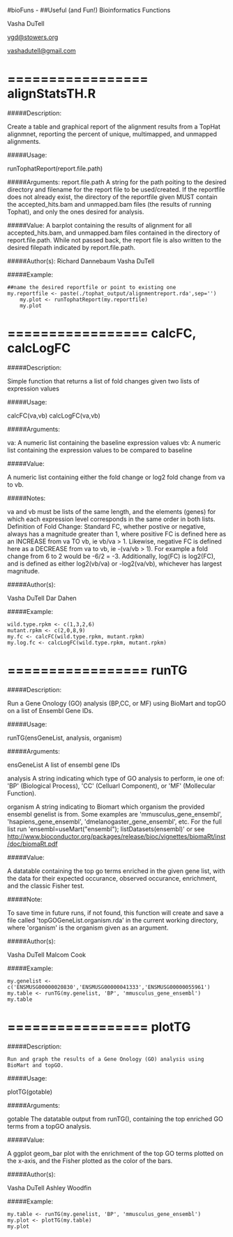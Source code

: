 #bioFuns - 
##Useful (and Fun!) Bioinformatics Functions

Vasha DuTell

vgd@stowers.org

vashadutell@gmail.com

=================
alignStatsTH.R
=================

#####Description:

Create a table and graphical report of the alignment results from a TopHat alignmnet, reporting the percent of unique, multimapped, and unmapped alignments.
	
#####Usage:

runTophatReport(report.file.path)

#####Arguments:
report.file.path
A string for the path poiting to the desired directory and filename for the report file to be used/created. If the reportfile does not already exist, the directory of the reportfile given MUST contain the accepted_hits.bam and unmapped.bam files (the results of running Tophat), and only the ones desired for analysis.

#####Value:
	A barplot containing the results of alignment for all accepted_hits.bam, and unmapped.bam files contained in the directory of report.file.path. While not passed back, the report file is also written to the desired filepath indicated by report.file.path.

#####Author(s):
	Richard Dannebaum
	Vasha DuTell

#####Example:
```
##name the desired reportfile or point to existing one
my.reportfile <- paste(./tophat_output/alignmentreport.rda',sep='')
	my.plot <- runTophatReport(my.reportfile)
	my.plot    
```

=================
calcFC, calcLogFC
=================

#####Description:

Simple function that returns a list of fold changes given two lists of expression values

#####Usage:

calcFC(va,vb)
calcLogFC(va,vb)

#####Arguments:

va: A numeric list containing the baseline expression values
vb: A numeric list containing the expression values to be compared to baseline

#####Value:

A numeric list containing either the fold change or log2 fold change from va to vb.

#####Notes:

va and vb must be lists of the same length, and the elements (genes) for which each expression level corresponds in the same order in both lists. Definition of Fold Change: Standard FC, whether postive or negative, always has a magnitude greater than 1, where positive FC is defined here as an INCREASE from va TO vb, ie vb/va > 1. Likewise, negative FC is defined here as a DECREASE from va to vb, ie -(va/vb > 1). For example a fold change from 6 to 2 would be -6/2 = -3. Additionally, log(FC) is log2(FC), and is defined as either log2(vb/va) or -log2(va/vb), whichever has largest magnitude.

#####Author(s):

Vasha DuTell
Dar Dahen

#####Example:

```
wild.type.rpkm <- c(1,3,2,6)
mutant.rpkm <- c(2,0,8,9)
my.fc <- calcFC(wild.type.rpkm, mutant.rpkm)
my.log.fc <- calcLogFC(wild.type.rpkm, mutant.rpkm)
```

=================
runTG
=================

#####Description:

Run a Gene Onology (GO) analysis (BP,CC, or MF) using BioMart and topGO on a list of Ensembl Gene IDs.

#####Usage:

runTG(ensGeneList, analysis, organism)

#####Arguments:

ensGeneList
	A list of ensembl gene IDs

analysis
	A string indicating which type of GO analysis to perform, ie one of: 'BP' (Biological Process), 'CC' (Celluarl Component), or 'MF' (Mollecular Function).

organism
	A string indicating to Biomart which organism the provided ensembl genelist is from. Some examples are 'mmusculus_gene_ensembl', 'hsapiens_gene_ensembl', 'dmelanogaster_gene_ensembl', etc. For the full list run 'ensembl=useMart("ensembl"); listDatasets(ensembl)' or see http://www.bioconductor.org/packages/release/bioc/vignettes/biomaRt/inst/doc/biomaRt.pdf

#####Value:	

A datatable containing the top go terms enriched in the given gene list, with the data for their expected occurance, observed occurance, enrichment, and the classic Fisher test.

#####Note:

To save time in future runs, if not found, this function will create and save a file called 'topGOGeneList.organism.rda' in the current working directory, where 'organism' is the organism given as an argument.

#####Author(s):

Vasha DuTell
Malcom Cook


#####Example:

```
my.genelist <-c('ENSMUSG00000020830','ENSMUSG00000041333','ENSMUSG00000055961')
my.table <- runTG(my.genelist, 'BP', 'mmusculus_gene_ensembl')
my.table
```
	
=================
plotTG
=================

#####Description:

	Run and graph the results of a Gene Onology (GO) analysis using BioMart and topGO.

#####Usage:

plotTG(gotable)

#####Arguments:

gotable
	The datatable output from runTG(), containing the top enriched GO terms from a topGO analysis. 

#####Value:
	
A ggplot geom_bar plot with the enrichment of the top GO terms plotted on the x-axis, and the Fisher plotted as the color of the bars.

#####Author(s):

Vasha DuTell
Ashley Woodfin

#####Example:
```
my.table <- runTG(my.genelist, 'BP', 'mmusculus_gene_ensembl')
my.plot <- plotTG(my.table)
my.plot
```
